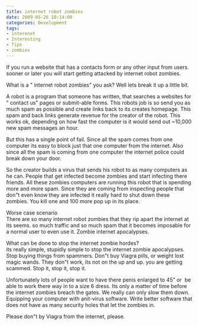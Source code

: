 ```yaml
---
title: internet robot zombies
date: 2009-05-26 10:14:00
categories: Development
tags: 
- interenet 
- Interesting 
- Tips 
- zombies
---
```

<p>If you run a website that has a contacts form or any other input from users. sooner or later you will start getting attacked by internet robot zombies. </p>  <p>What is a "
internet robot zombies" you ask? Well lets break it up a little bit. </p>  <p>A robot is a program that someone has written, that searches a websites for "
contact us" pages or submit-able forms. This robots job is so send you as much spam as possible and create links back to its creates homepage. This spam and back links generate revenue for the creator of the robot. This works ok, depending on how fast the computer is it would send out ~10,000 new spam messages an hour. </p>  <p>But this has a single point of fail. Since all the spam comes from one computer its easy to block just that one computer from the internet. Also since all the spam is coming from one computer the internet police could break down your door. </p>  <p>So the creator builds a virus that sends his robot to as many computers as he can. People that get infected become zombies and start infecting there friends. All these zombies computers are running this robot that is spending more and more spam. Since they are coming from inspecting people that don&quot;t even know they are infected it really hard to shut down these zombies. You kill one and 100 more pop up in its place. </p>  <p>Worse case scenario    <br />There are so many internet robot zombies that they rip apart the internet at its seems. so much traffic and so much spam that it becomes imposable for a normal user to even use it. Zombie internet apocalypses. </p>  <p>What can be done to stop the internet zombie hordes?    <br />its really simple, stupidly simple to stop the internet zombie apocalypses. Stop buying things from spammers. Don&quot;t buy Viagra pills, or weight lost magic wands. They don&quot;t work, its not on the up and up. you are getting scammed. Stop it, stop it, stop it. </p>  <p>Unfortunately lots of people want to have there penis enlarged to 45" or&#160; be able to work there way in to a size 6 dress. Its only a matter of time before the internet zombies breach the gates. We really can only slow them down. Equipping your computer with anit-virus software. Write better software that does not have as many security holes that let the zombies in. </p>  <p>Please don&quot;t by Viagra from the internet, please. </p>
